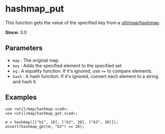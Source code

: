 # hashmap_put

This function gets the value of the specified key from a [util/map/hashmap](https://openhome.cc/eGossip/OpenSCAD/lib3x-hashmap.html).

**Since:** 3.0

## Parameters

- `map` : The original map.
- `key` : Adds the specified element to the specified set
- `eq` : A equality function. If it's ignored, use `==` to compare elements.
- `hash` : A hash function. If it's ignored, convert each element to a string and hash it. 

## Examples

    use <util/map/hashmap.scad>;
    use <util/map/hashmap_get.scad>;

    m = hashmap([["k1", 10], ["k2", 20], ["k3", 30]]);
    assert(hashmap_get(m, "k2") == 20);